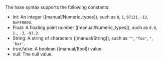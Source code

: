 The haxe syntax supports the following constants:



* Int: An integer ([manual/Numeric_types]), such as `0`, `1`, `97121`, `-12`, `0xFF0000`.
* Float: A floating point number ([manual/Numeric_types]), such as `0.0`, `1.`, `.3`, `-93.2`.
* String: A string of characters ([manual/String]), such as `""`, `"foo"`, `"`, `'bar'`.
* true,false: A boolean ([manual/Bool]) value.
* null: The null value.